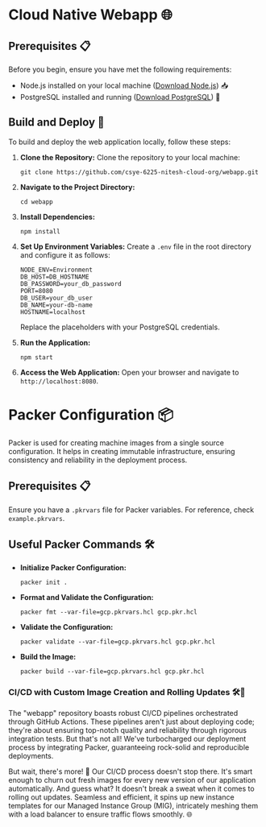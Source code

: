 # Cloud Native Webapp 🌐

## Prerequisites 📋

Before you begin, ensure you have met the following requirements:

- Node.js installed on your local machine ([Download Node.js](https://nodejs.org/)) 📥
- PostgreSQL installed and running ([Download PostgreSQL](https://www.postgresql.org/)) 🐘

## Build and Deploy 🚀

To build and deploy the web application locally, follow these steps:

1. **Clone the Repository:** Clone the repository to your local machine:
   ```
   git clone https://github.com/csye-6225-nitesh-cloud-org/webapp.git
   ```

2. **Navigate to the Project Directory:**
   ```
   cd webapp
   ```

3. **Install Dependencies:**
   ```
   npm install
   ```

4. **Set Up Environment Variables:** Create a `.env` file in the root directory and configure it as follows:
   ```
   NODE_ENV=Environment
   DB_HOST=DB_HOSTNAME
   DB_PASSWORD=your_db_password
   PORT=8080
   DB_USER=your_db_user
   DB_NAME=your-db-name
   HOSTNAME=localhost
   ```
   Replace the placeholders with your PostgreSQL credentials.

5. **Run the Application:**
   ```
   npm start
   ```

6. **Access the Web Application:** Open your browser and navigate to `http://localhost:8080`.

# Packer Configuration 📦

Packer is used for creating machine images from a single source configuration. It helps in creating immutable infrastructure, ensuring consistency and reliability in the deployment process.

## Prerequisites 📋
Ensure you have a `.pkrvars` file for Packer variables. For reference, check `example.pkrvars`.

## Useful Packer Commands 🛠️

- **Initialize Packer Configuration:**
  ```shell
  packer init .
  ```
- **Format and Validate the Configuration:**
  ```shell
  packer fmt --var-file=gcp.pkrvars.hcl gcp.pkr.hcl
  ```
- **Validate the Configuration:**
  ```shell
  packer validate --var-file=gcp.pkrvars.hcl gcp.pkr.hcl
  ```
- **Build the Image:**
  ```shell
  packer build --var-file=gcp.pkrvars.hcl gcp.pkr.hcl
  ```

### CI/CD with Custom Image Creation and Rolling Updates 🛠️🔄 
The "webapp" repository boasts robust CI/CD pipelines orchestrated through GitHub Actions. These pipelines aren't just about deploying code; they're about ensuring top-notch quality and reliability through rigorous integration tests. But that's not all! We've turbocharged our deployment process by integrating Packer, guaranteeing rock-solid and reproducible deployments. 

But wait, there's more! 🚀 Our CI/CD process doesn't stop there. It's smart enough to churn out fresh images for every new version of our application automatically. And guess what? It doesn't break a sweat when it comes to rolling out updates. Seamless and efficient, it spins up new instance templates for our Managed Instance Group (MIG), intricately meshing them with a load balancer to ensure traffic flows smoothly. 🌐
